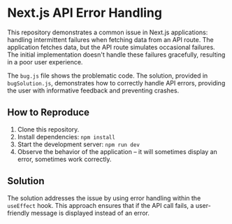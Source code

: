 # Next.js API Error Handling

This repository demonstrates a common issue in Next.js applications: handling intermittent failures when fetching data from an API route.  The application fetches data, but the API route simulates occasional failures. The initial implementation doesn't handle these failures gracefully, resulting in a poor user experience.

The `bug.js` file shows the problematic code. The solution, provided in `bugSolution.js`, demonstrates how to correctly handle API errors, providing the user with informative feedback and preventing crashes.

## How to Reproduce

1. Clone this repository.
2. Install dependencies: `npm install`
3. Start the development server: `npm run dev`
4. Observe the behavior of the application – it will sometimes display an error, sometimes work correctly.

## Solution

The solution addresses the issue by using error handling within the `useEffect` hook. This approach ensures that if the API call fails, a user-friendly message is displayed instead of an error.